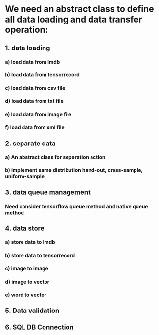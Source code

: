 # We need an abstract class to define all data loading and data transfer operation:
## 1. data loading
### a) load data from lmdb
### b) load data from tensorrecord
### c) load data from csv file
### d) load data from txt file
### e) load data from image file
### f) load data from xml file 

## 2. separate data
### a) An abstract class for separation action
### b) implement same distribution hand-out, cross-sample, uniform-sample

## 3. data queue management
### Need consider tensorflow queue method and native queue method

## 4. data store
### a) store data to lmdb
### b) store data to tensorrecord
### c) image to image
### d) image to vector
### e) word to vector

## 5. Data validation

## 6. SQL DB Connection
